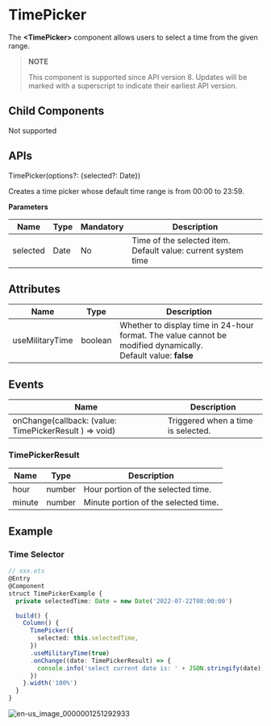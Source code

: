 # TimePicker

The **\<TimePicker>** component allows users to select a time from the given range.

>  **NOTE**
>
>  This component is supported since API version 8. Updates will be marked with a superscript to indicate their earliest API version.


## Child Components

Not supported


## APIs

TimePicker(options?: {selected?: Date})

Creates a time picker whose default time range is from 00:00 to 23:59.

**Parameters**

| Name| Type| Mandatory| Description|
| -------- | -------- | -------- | -------- |
| selected | Date | No| Time of the selected item.<br>Default value: current system time|


## Attributes

| Name| Type| Description|
| -------- | -------- | -------- |
| useMilitaryTime | boolean | Whether to display time in 24-hour format. The value cannot be modified dynamically.<br>Default value: **false**|


## Events

| Name                                      | Description       |
| ---------------------------------------- | ----------- |
| onChange(callback: (value: TimePickerResult ) =&gt; void) | Triggered when a time is selected.|

### TimePickerResult
| Name    | Type  | Description     |
| ------ | ------ | ------- |
| hour   | number | Hour portion of the selected time.|
| minute | number | Minute portion of the selected time.|


## Example


### Time Selector

```ts
// xxx.ets
@Entry
@Component
struct TimePickerExample {
  private selectedTime: Date = new Date('2022-07-22T08:00:00')

  build() {
    Column() {
      TimePicker({
        selected: this.selectedTime,
      })
      .useMilitaryTime(true)
      .onChange((date: TimePickerResult) => {
        console.info('select current date is: ' + JSON.stringify(date))
      })
    }.width('100%')
  }
}
```

![en-us_image_0000001251292933](figures/en-us_image_0000001251292933.gif)
